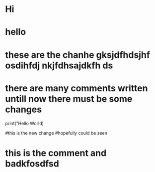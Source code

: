 # Hi
# hello
# these are the chanhe gksjdfhdsjhf osdihfdj nkjfdhsajdkfh ds
# there are many comments written untill now there must be some changes
print("Hello World)

#this is the new change
#hopefully could be seen
# this is the comment and badkfosdfsd

